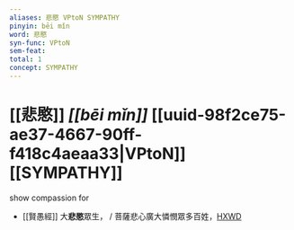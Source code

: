 ```yaml
---
aliases: 悲愍 VPtoN SYMPATHY
pinyin: bēi mǐn
word: 悲愍
syn-func: VPtoN
sem-feat: 
total: 1
concept: SYMPATHY 
---
```

# [[悲愍]] *[[bēi mǐn]]*  [[uuid-98f2ce75-ae37-4667-90ff-f418c4aeaa33|VPtoN]] [[SYMPATHY]]
show compassion for
 - [[賢愚經]] 大**悲愍**眾生， / 菩薩悲心廣大憐憫眾多百姓，[HXWD](https://hxwd.org/textview.html?location=KR6b0059_T_001-0351a.51)